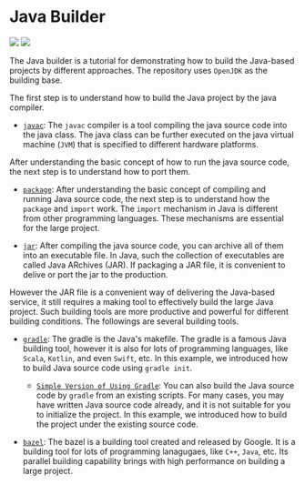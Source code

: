 # Java Builder

![](https://img.shields.io/badge/Language-Java-blue)
![](https://img.shields.io/badge/OpenJDK-≥_16-green)

The Java builder is a tutorial for demonstrating how to build the Java-based projects by different approaches. The repository uses `OpenJDK` as the building base.

The first step is to understand how to build the Java project by the java compiler.

* [`javac`](javac): The `javac` compiler is a tool compiling the java source code into the java class. The java class can be further executed on the java virtual machine (`JVM`) that is specified to different hardware platforms.

After understanding the basic concept of how to run the java source code, the next step is to understand how to port them.

* [`package`](package): After understanding the basic concept of compiling and running Java source code, the next step is to understand how the `package` and `import` work. The `import` mechanism in Java is different from other programming languages. These mechanisms are essential for the large project.

* [`jar`](jar): After compiling the java source code, you can archive all of them into an executable file. In Java, such the collection of executables are called Java ARchives (JAR). If packaging a JAR file, it is convenient to delive or port the jar to the production. 

However the JAR file is a convenient way of delivering the Java-based service, it still requires a making tool to effectively build the large Java project. Such building tools are more productive and powerful for different building conditions. The followings are several building tools.

* [`gradle`](gradle): The gradle is the Java's makefile. The gradle is a famous Java building tool, however it is also for lots of programming languages, like `Scala`, `Kotlin`, and even `Swift`, etc. In this example, we introduced how to build Java source code using `gradle init`.

  * [`Simple Version of Using Gradle`](gradles): You can also build the Java source code by `gradle` from an existing scripts. For many cases, you may have written Java source code already, and it is not suitable for you to initialize the project. In this example, we introduced how to build the project under the existing source code.

* [`bazel`](bazel): The bazel is a building tool created and released by Google. It is a building tool for lots of programming lanagugaes, like `C++`, `Java`, etc. Its parallel building capability brings with high performance on building a large project.
